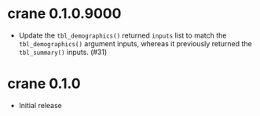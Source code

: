 # crane 0.1.0.9000

* Update the `tbl_demographics()` returned `inputs` list to match the `tbl_demographics()` argument inputs, whereas it previously returned the `tbl_summary()` inputs. (#31)

# crane 0.1.0

* Initial release
